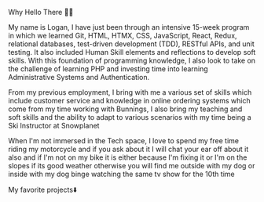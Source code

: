 Why Hello There 👋🏻

My name is Logan, I have just been through an intensive 15-week program in which we learned Git, HTML, HTMX, CSS, JavaScript, React, Redux, relational databases, test-driven development (TDD), RESTful APIs, and unit testing. It also included Human Skill elements and reflections to develop soft skills. With this foundation of programming knowledge, I also look to take on the challenge of learning PHP and investing time into learning Administrative Systems and Authentication.

From my previous employment, I bring with me a various set of skills which include customer service and knowledge in online ordering systems which come from my time working with Bunnings, I also bring my teaching and soft skills and the ability to adapt to various scenarios with my time being a Ski Instructor at Snowplanet

When I'm not immersed in the Tech space, I love to spend my free time riding my motorcycle and if you ask about it I will chat your ear off about it also and if I'm not on my bike it is either because I'm fixing it or I'm on the slopes if its good weather otherwise you will find me outside with my dog or inside with my dog binge watching the same tv show for the 10th time

My favorite projects⬇️
